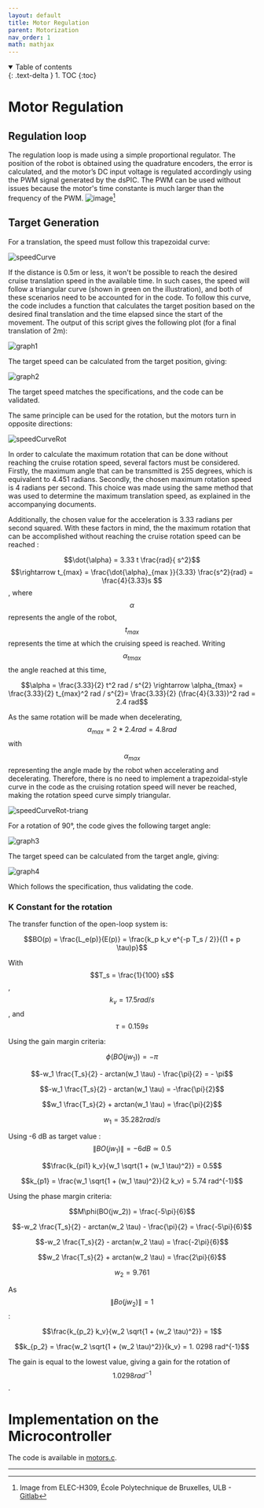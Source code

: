```yaml
---
layout: default
title: Motor Regulation
parent: Motorization
nav_order: 1
math: mathjax
---
```



<details open markdown="block">
  <summary>
    Table of contents
  </summary>
  {: .text-delta }
1. TOC
{:toc}
</details>

# Motor Regulation

## Regulation loop
The regulation loop is made using a simple proportional regulator. 
The position of the robot is obtained using the quadrature encoders, the error is calculated, and the motor’s DC input voltage is regulated accordingly using the PWM signal generated by the dsPIC. The PWM can be used without issues because the motor's time constante is much larger than the frequency of the PWM.
![image](https://user-images.githubusercontent.com/23436953/236776366-69fdc0b7-26fe-4eb6-9e63-9bd44f4d96c5.png)[^1]  

## Target Generation

For a translation, the speed must follow this trapezoidal curve:  

![speedCurve](../assets/images/speedCurve.png)

If the distance is 0.5m or less, it won't be possible to reach the desired cruise translation speed in the available time. 
In such cases, the speed will follow a triangular curve (shown in green on the illustration), and both of these scenarios need to be accounted for in the code.
To follow this curve, the code includes a function that calculates the target position based on the desired final translation and the time elapsed since the start of the movement.
The output of this script gives the following plot (for a final translation of 2m):  

![graph1](https://user-images.githubusercontent.com/23436953/236680182-96053696-b795-4aa4-b4aa-0a5f529da144.png)

The target speed can be calculated from the target position, giving:  

![graph2](https://user-images.githubusercontent.com/23436953/236680264-371f3775-b0c9-49de-9790-0c46fd52e5d2.png)

The target speed matches the specifications, and the code can be validated.  

The same principle can be used for the rotation, but the motors turn in opposite directions:  

![speedCurveRot](../assets/images/speedCurveRot.png)

In order to calculate the maximum rotation that can be done without reaching the cruise rotation speed, several factors must be considered. Firstly, the maximum angle that can be transmitted is 255 degrees, which is equivalent to 4.451 radians. Secondly, the chosen maximum rotation speed is 4 radians per second. This choice was made using the same method that was used to determine the maximum translation speed, as explained in the accompanying documents.

Additionally, the chosen value for the acceleration is 3.33 radians per second squared. With these factors in mind, the the maximum rotation that can be accomplished without reaching the cruise rotation speed can be reached :

$$\dot{\alpha} = 3.33 t \frac{rad}{ s^2}$$ $$\rightarrow t_{max} = \frac{\dot{\alpha}_{max }}{3.33} \frac{s^2}{rad} = \frac{4}{3.33}s $$, where $$\alpha$$ represents the angle of the robot, $$t_{max}$$ represents the time at which the cruising speed is reached.
Writing $$\alpha_{tmax}$$ the angle reached at this time,

$$\alpha = \frac{3.33}{2} t^2 rad / s^{2} \rightarrow \alpha_{tmax} = \frac{3.33}{2}  t_{max}^2 rad / s^{2}= \frac{3.33}{2} (\frac{4}{3.33})^2 rad = 2.4 rad$$

As the same rotation will be made when decelerating, $$\alpha_{max} = 2*2.4 rad = 4.8 rad$$  with $$\alpha_{max}$$ representing the angle made by the robot when accelerating and decelerating.
Therefore, there is no need to implement a trapezoidal-style curve in the code as the cruising rotation speed will never be reached, making the rotation speed curve simply triangular.  

![speedCurveRot-triang](../assets/images/speedCurveRot-triang.png)

For a rotation of 90°, the code gives the following target angle:

![graph3](https://user-images.githubusercontent.com/23436953/236680434-37b6e3f3-e92a-4576-bf1a-4b89dfd749b3.png)

The target speed can be calculated from the target angle, giving:  

![graph4](https://user-images.githubusercontent.com/23436953/236680441-1c68ecb6-01c3-4837-828b-047a7f71b89b.png)

Which follows the specification, thus validating the code.

### K Constant for the rotation
The transfer function of the open-loop system is:  

$$BO(p) = \frac{L_e(p)}{E(p)} = \frac{k_p k_v e^{-p T_s / 2}}{(1 + p \tau)p}$$

With $$T_s = \frac{1}{100} s$$, $$k_v = 17.5 rad / s$$, and $$\tau = 0.159 s$$

Using the gain margin criteria:  

$$\phi (BO(jw_1)) = - \pi$$

$$-w_1 \frac{T_s}{2} - arctan(w_1 \tau) - \frac{\pi}{2} = - \pi$$

$$-w_1  \frac{T_s}{2}  - arctan(w_1 \tau)  = -\frac{\pi}{2}$$

$$w_1  \frac{T_s}{2}  + arctan(w_1 \tau)  = \frac{\pi}{2}$$

$$w_1 = 35.282 rad / s$$

Using -6 dB as target value : $$\| BO(jw_1) \| = -6 dB \simeq 0.5$$

$$\frac{k_{pi1} k_v}{w_1 \sqrt{1 + (w_1 \tau)^2}} = 0.5$$

$$k_{p1} = \frac{w_1 \sqrt{1 + (w_1 \tau)^2}}{2 k_v} = 5.74 rad^{-1}$$

Using the phase margin criteria:  

$$M\phi(BO(jw_2)) = \frac{-5\pi}{6}$$

$$-w_2 \frac{T_s}{2} - arctan(w_2 \tau) - \frac{\pi}{2} = \frac{-5\pi}{6}$$

$$-w_2 \frac{T_s}{2} - arctan(w_2 \tau)  = \frac{-2\pi}{6}$$

$$w_2 \frac{T_s}{2} + arctan(w_2 \tau)  = \frac{2\pi}{6}$$

$$w_2 =  9.761$$

As $$\| Bo(jw_2) \| = 1$$ :

$$\frac{k_{p_2} k_v}{w_2 \sqrt{1 + (w_2 \tau)^2}} = 1$$

$$k_{p_2} = \frac{w_2 \sqrt{1 + (w_2 \tau)^2}}{k_v} = 1. 0298 rad^{-1}$$

The gain is equal to the lowest value, giving a gain for the rotation of $$1. 0298 rad^{-1}$$.  

# Implementation on the Microcontroller
The code is available in [motors.c](https://github.com/DemonicTricycle/DemonicTricycle-ELECH309/blob/main/src/motors.c).

----

[^1]: Image from ELEC-H309, École Polytechnique de Bruxelles, ULB - [Gitlab](https://gitlab.com/mosee/elech309-2023)
